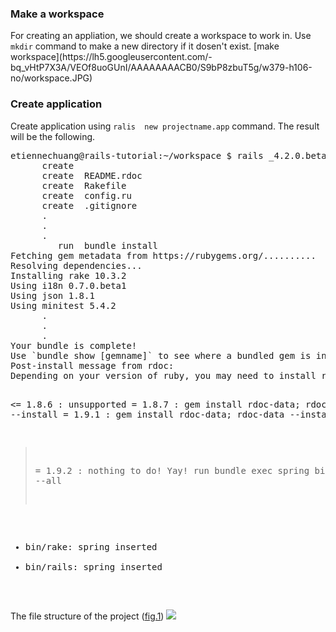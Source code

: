 <h3>Make a workspace</h3>
For creating an appliation, we should create a workspace to work in.
Use <code>mkdir</code> command to make a new directory if it dosen't exist.
[make workspace](https://lh5.googleusercontent.com/-bq_vHtP7X3A/VEOf8uoGUnI/AAAAAAAACB0/S9bP8zbuT5g/w379-h106-no/workspace.JPG)
<h3>Create application</h3>
Create application using <code>ralis <version> new projectname.app</code> command.
The result will be the following.
<pre>
etiennechuang@rails-tutorial:~/workspace $ rails _4.2.0.beta2_ new hello_app
      create
      create  README.rdoc
      create  Rakefile
      create  config.ru
      create  .gitignore
      .
      .
      .
         run  bundle install
Fetching gem metadata from https://rubygems.org/..........
Resolving dependencies...
Installing rake 10.3.2
Using i18n 0.7.0.beta1
Using json 1.8.1
Using minitest 5.4.2
      .
      .
      .
Your bundle is complete!
Use `bundle show [gemname]` to see where a bundled gem is installed.
Post-install message from rdoc:
Depending on your version of ruby, you may need to install ruby rdoc/ri data:

<= 1.8.6 : unsupported
 = 1.8.7 : gem install rdoc-data; rdoc-data --install
 = 1.9.1 : gem install rdoc-data; rdoc-data --install
>= 1.9.2 : nothing to do! Yay!
         run  bundle exec spring binstub --all
* bin/rake: spring inserted
* bin/rails: spring inserted
</pre>
The file structure of the project (<a href="#fig.1">fig.1</a>)
<img src="https://lh6.googleusercontent.com/-kVp-eZeXDOM/VEOf8qSyURI/AAAAAAAACCA/xqAt8luVIKc/w982-h516-no/workspaceapp.JPG" id="#fig.1"/>
